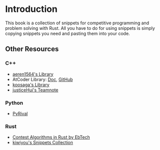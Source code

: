 # Introduction

This book is a collection of snippets for competitive programming and problem solving with Rust. All you have to do for using snippets is simply copying snippets you need and pasting them into your code.

## Other Resources

### C++

- [aeren1564's Library](https://github.com/Aeren1564/Algorithms)
- AtCoder Library: [Doc](https://atcoder.github.io/ac-library/production/document_en/), [GitHub](https://github.com/atcoder/ac-library)
- [koosaga's Library](https://github.com/koosaga/olympiad/tree/master/Library)
- [justiceHui's Teamnote](https://github.com/justiceHui/icpc-teamnote)

### Python

- [PyRival](https://github.com/cheran-senthil/PyRival)

### Rust

- [Contest Algorithms in Rust by EbTech](https://github.com/EbTech/rust-algorithms)
- [kiwiyou's Snippets Collection](https://snippets.kiwiyou.dev/)
